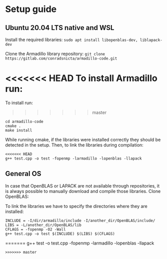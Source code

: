 # Setup guide
## Ubuntu 20.04 LTS native and WSL
Install the required libraries:
```sudo apt install libopenblas-dev, liblapack-dev```

Clone the Armadillo library repository:
```git clone https://gitlab.com/conradsnicta/armadillo-code.git```

<<<<<<< HEAD
To install Armadillo run:
=======
To install run:
>>>>>>> master
```
cd armadillo-code
cmake .
make install
```

While running cmake, if the libraries were installed correctly they should be detected in the setup. Then, to link the libraries during compilation:
```
<<<<<<< HEAD
g++ test.cpp -o test -fopenmp -larmadillo -lopenblas -llapack
```

## General OS
In case that OpenBLAS or LAPACK are not available through repositories, it is always possible to manually download and compile those libraries.
Clone OpenBLAS: ```  ```

To link the libraries we have to specify the directories where they are installed:
```
INCLUDE = -I/dir/armadillo/include -I/another_dir/OpenBLAS/include/
LIBS = -L/another_dir/OpenBLAS/lib
CFLAGS = -fopenmp -O2 -Wall
g++ test.cpp -o test $(INCLUDE) $(LIBS) $(CFLAGS)
```
=======
g++ test -o test.cpp -fopenmp -larmadillo -lopenblas -llapack
```
>>>>>>> master
